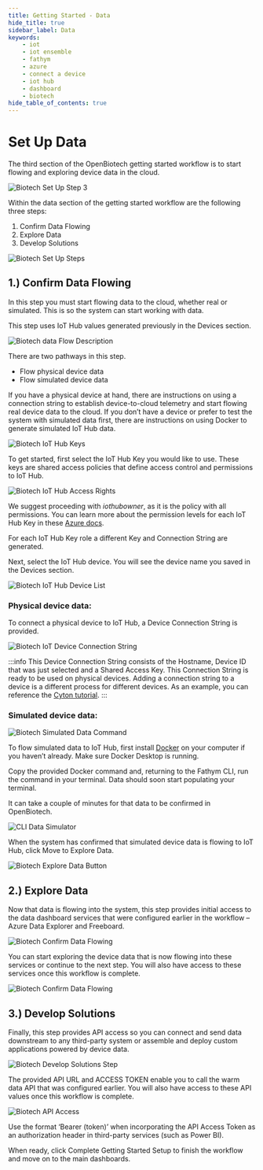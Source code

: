 ```yaml
---
title: Getting Started - Data
hide_title: true
sidebar_label: Data
keywords:
    - iot
    - iot ensemble
    - fathym
    - azure
    - connect a device
    - iot hub
    - dashboard
    - biotech
hide_table_of_contents: true
---
```


# Set Up Data

The third section of the OpenBiotech getting started workflow is to start flowing and exploring device data in the cloud.

![Biotech Set Up Step 3](https://www.fathym.com/img/screenshots/biotech_set_up_data_step.png)

Within the data section of the getting started workflow are the following three steps:

1.	Confirm Data Flowing
2.	Explore Data
3.	Develop Solutions

![Biotech Set Up Steps](https://www.fathym.com/img/screenshots/biotech_set_up_steps.png)

## 1.) Confirm Data Flowing

In this step you must start flowing data to the cloud, whether real or simulated. This is so the system can start working with data. 

This step uses IoT Hub values generated previously in the Devices section.

![Biotech data Flow Description](https://www.fathym.com/img/screenshots/biotech_data_flow_desc.png)

There are two pathways in this step.

-	Flow physical device data
-	Flow simulated device data

If you have a physical device at hand, there are instructions on using a connection string to establish device-to-cloud telemetry and start flowing real device data to the cloud. If you don’t have a device or prefer to test the system with simulated data first, there are instructions on using Docker to generate simulated IoT Hub data.

![Biotech IoT Hub Keys](https://www.fathym.com/img/screenshots/biotech_iot_hub_keys.png)

To get started, first select the IoT Hub Key you would like to use. These keys are shared access policies that define access control and permissions to IoT Hub.

![Biotech IoT Hub Access Rights](https://www.fathym.com/img/screenshots/biotech_iot_hub_access_rights_selection.png)

We suggest proceeding with _iothubowner_, as it is the policy with all permissions. You can learn more about the permission levels for each IoT Hub Key in these [Azure docs](https://learn.microsoft.com/en-us/azure/iot-hub/authenticate-authorize-sas?tabs=node). 

For each IoT Hub Key role a different Key and Connection String are generated.

Next, select the IoT Hub device. You will see the device name you saved in the Devices section.

![Biotech IoT Hub Device List](https://www.fathym.com/img/screenshots/biotech_iot_device_list.png)

### Physical device data:

To connect a physical device to IoT Hub, a Device Connection String is provided.

![Biotech IoT Device Connection String](https://www.fathym.com/img/screenshots/biotech_device_connection_String.png)

:::info
This Device Connection String consists of the Hostname, Device ID that was just selected and a Shared Access Key. This Connection String is ready to be used on physical devices. Adding a connection string to a device is a different process for different devices. As an example, you can reference the [Cyton tutorial](https://www.openbiotech.co/docs/tutorials/cyton-biosensing-board).
:::

### Simulated device data: 

![Biotech Simulated Data Command](https://www.fathym.com/img/screenshots/biotech_simulated_docker.png)

To flow simulated data to IoT Hub, first install [Docker](https://docs.docker.com/get-docker/) on your computer if you haven’t already. Make sure Docker Desktop is running. 

Copy the provided Docker command and, returning to the Fathym CLI, run the command in your terminal. Data should soon start populating your terminal.

It can take a couple of minutes for that data to be confirmed in OpenBiotech.

![CLI Data Simulator](https://www.fathym.com/img/screenshots/cli_data_simulator.png)

When the system has confirmed that simulated device data is flowing to IoT Hub, click Move to Explore Data.

![Biotech Explore Data Button](https://www.fathym.com/img/screenshots/biotech_explore_data_button.png)

## 2.) Explore Data

Now that data is flowing into the system, this step provides initial access to the data dashboard services that were configured earlier in the workflow – Azure Data Explorer and Freeboard.

![Biotech Confirm Data Flowing](https://www.fathym.com/img/screenshots/biotech_confirm_data_step.png)

You can start exploring the device data that is now flowing into these services or continue to the next step. You will also have access to these services once this workflow is complete.

![Biotech Confirm Data Flowing](https://www.fathym.com/img/screenshots/azure_storage_explorer.png)

## 3.) Develop Solutions

Finally, this step provides API access so you can connect and send data downstream to any third-party system or assemble and deploy custom applications powered by device data.

![Biotech Develop Solutions Step](https://www.fathym.com/img/screenshots/biotech_develop_solutions_step.png)

The provided API URL and ACCESS TOKEN enable you to call the warm data API that was configured earlier. You will also have access to these API values once this workflow is complete.

![Biotech API Access](https://www.fathym.com/img/screenshots/biotech_api_access.png)

Use the format ‘Bearer (token)’ when incorporating the API Access Token as an authorization header in third-party services (such as Power BI).

When ready, click Complete Getting Started Setup to finish the workflow and move on to the main dashboards.






